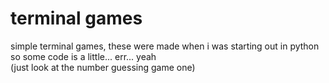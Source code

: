 # terminal games
simple terminal games, these were made when i was starting out in python so some code is a little... err... yeah
<br>
(just look at the number guessing game one)
